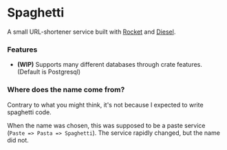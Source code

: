 # Spaghetti
A small URL-shortener service built with [Rocket](https://rocket.rs) and [Diesel](https://diesel.rs).

### Features
- **(WIP)** Supports many different databases through crate features. (Default is Postgresql)

### Where does the name come from?
Contrary to what you might think, it's not because I expected to write spaghetti code.

When the name was chosen, this was supposed to be a paste service (`Paste => Pasta => Spaghetti`).
The service rapidly changed, but the name did not.
